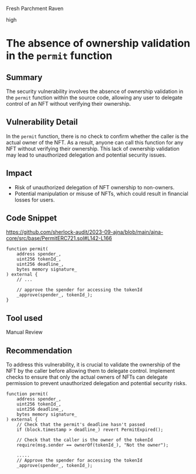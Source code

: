 Fresh Parchment Raven

high

# The absence of ownership validation in the ``permit`` function
## Summary
The security vulnerability involves the absence of ownership validation in the ``permit`` function within the source code, allowing any user to delegate control of an NFT without verifying their ownership.

## Vulnerability Detail
In the ``permit`` function, there is no check to confirm whether the caller is the actual owner of the NFT. As a result, anyone can call this function for any NFT without verifying their ownership. This lack of ownership validation may lead to unauthorized delegation and potential security issues.

## Impact
- Risk of unauthorized delegation of NFT ownership to non-owners.
- Potential manipulation or misuse of NFTs, which could result in financial losses for users.

## Code Snippet
https://github.com/sherlock-audit/2023-09-ajna/blob/main/ajna-core/src/base/PermitERC721.sol#L142-L166

```solidity
function permit(
    address spender_,
    uint256 tokenId_,
    uint256 deadline_,
    bytes memory signature_
) external {
    // ...
    
    // approve the spender for accessing the tokenId
    _approve(spender_, tokenId_);
}
```

## Tool used

Manual Review

## Recommendation
To address this vulnerability, it is crucial to validate the ownership of the NFT by the caller before allowing them to delegate control. Implement checks to ensure that only the actual owners of NFTs can delegate permission to prevent unauthorized delegation and potential security risks.

```solidity
function permit(
    address spender_,
    uint256 tokenId_,
    uint256 deadline_,
    bytes memory signature_
) external {
    // Check that the permit's deadline hasn't passed
    if (block.timestamp > deadline_) revert PermitExpired();

    // Check that the caller is the owner of the tokenId
    require(msg.sender == ownerOf(tokenId_), "Not the owner");

    .....
    // Approve the spender for accessing the tokenId
    _approve(spender_, tokenId_);
```
